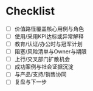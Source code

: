 # Checklist

- [ ] 价值路径覆盖核心用例与角色
- [ ] 使用/采用KPI达标或异常解释
- [ ] 教育/认证/办公时与冠军计划
- [ ] 阻塞/风险清单与Owner与期限
- [ ] 上行/交叉部门扩散机会
- [ ] 成功案例与社会证据沉淀
- [ ] 与产品/支持/销售协同
- [ ] 复盘与下一步
